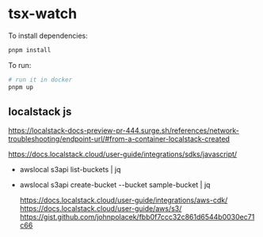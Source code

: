 # tsx-watch

To install dependencies:

```bash
pnpm install
```

To run:

```bash
# run it in docker
pnpm up
```

## localstack js
https://localstack-docs-preview-pr-444.surge.sh/references/network-troubleshooting/endpoint-url/#from-a-container-localstack-created

https://docs.localstack.cloud/user-guide/integrations/sdks/javascript/

- awslocal s3api list-buckets | jq
- awslocal s3api create-bucket --bucket sample-bucket | jq

    https://docs.localstack.cloud/user-guide/integrations/aws-cdk/
    https://docs.localstack.cloud/user-guide/aws/s3/
    https://gist.github.com/johnpolacek/fbb0f7ccc32c861d6544b0030ec71c66